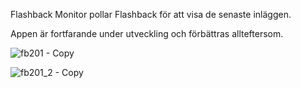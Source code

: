 Flashback Monitor pollar Flashback för att visa de senaste inläggen.

Appen är fortfarande under utveckling och förbättras allteftersom.

![fb201 - Copy](https://github.com/user-attachments/assets/839b393e-8fcf-487e-b06b-c024add7f75d)

![fb201_2 - Copy](https://github.com/user-attachments/assets/b2c40a32-5b16-4033-95de-520732c30cf1)

